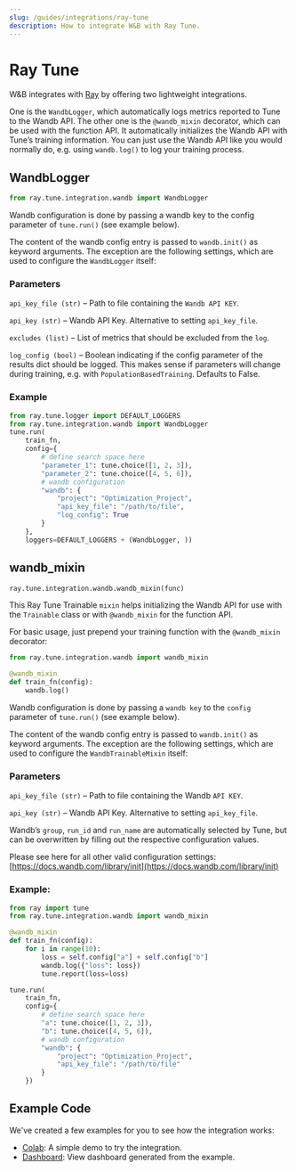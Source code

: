 ```yaml
---
slug: /guides/integrations/ray-tune
description: How to integrate W&B with Ray Tune.
---
```


# Ray Tune

W&B integrates with [Ray](https://github.com/ray-project/ray) by offering two lightweight integrations.

One is the `WandbLogger`, which automatically logs metrics reported to Tune to the Wandb API. The other one is the `@wandb_mixin` decorator, which can be used with the function API. It automatically initializes the Wandb API with Tune’s training information. You can just use the Wandb API like you would normally do, e.g. using `wandb.log()` to log your training process.

## WandbLogger

```python
from ray.tune.integration.wandb import WandbLogger
```

Wandb configuration is done by passing a wandb key to the config parameter of `tune.run()` (see example below).

The content of the wandb config entry is passed to `wandb.init()` as keyword arguments. The exception are the following settings, which are used to configure the `WandbLogger` itself:

### Parameters

`api_key_file (str)` – Path to file containing the `Wandb API KEY`.

`api_key (str)` – Wandb API Key. Alternative to setting `api_key_file`.

`excludes (list)` – List of metrics that should be excluded from the `log`.

`log_config (bool)` – Boolean indicating if the config parameter of the results dict should be logged. This makes sense if parameters will change during training, e.g. with `PopulationBasedTraining`. Defaults to False.

### Example

```python
from ray.tune.logger import DEFAULT_LOGGERS
from ray.tune.integration.wandb import WandbLogger
tune.run(
    train_fn,
    config={
        # define search space here
        "parameter_1": tune.choice([1, 2, 3]),
        "parameter_2": tune.choice([4, 5, 6]),
        # wandb configuration
        "wandb": {
            "project": "Optimization_Project",
            "api_key_file": "/path/to/file",
            "log_config": True
        }
    },
    loggers=DEFAULT_LOGGERS + (WandbLogger, ))
```

## wandb\_mixin

```python
ray.tune.integration.wandb.wandb_mixin(func)
```

This Ray Tune Trainable `mixin` helps initializing the Wandb API for use with the `Trainable` class or with `@wandb_mixin` for the function API.

For basic usage, just prepend your training function with the `@wandb_mixin` decorator:

```python
from ray.tune.integration.wandb import wandb_mixin

@wandb_mixin
def train_fn(config):
    wandb.log()
```

Wandb configuration is done by passing a `wandb key` to the `config` parameter of `tune.run()` (see example below).

The content of the wandb config entry is passed to `wandb.init()` as keyword arguments. The exception are the following settings, which are used to configure the `WandbTrainableMixin` itself:

### Parameters

`api_key_file (str)` – Path to file containing the Wandb `API KEY`.

`api_key (str)` – Wandb API Key. Alternative to setting `api_key_file`.

Wandb’s `group`, `run_id` and `run_name` are automatically selected by Tune, but can be overwritten by filling out the respective configuration values.

Please see here for all other valid configuration settings: [https://docs.wandb.com/library/init](https://docs.wandb.com/library/init)

### Example:

```python
from ray import tune
from ray.tune.integration.wandb import wandb_mixin

@wandb_mixin
def train_fn(config):
    for i in range(10):
        loss = self.config["a"] + self.config["b"]
        wandb.log({"loss": loss})
        tune.report(loss=loss)

tune.run(
    train_fn,
    config={
        # define search space here
        "a": tune.choice([1, 2, 3]),
        "b": tune.choice([4, 5, 6]),
        # wandb configuration
        "wandb": {
            "project": "Optimization_Project",
            "api_key_file": "/path/to/file"
        }
    })
```

## Example Code

We've created a few examples for you to see how the integration works:

* [Colab](http://wandb.me/raytune-colab): A simple demo to try the integration.
* [Dashboard](https://wandb.ai/anmolmann/ray\_tune): View dashboard generated from the example.
